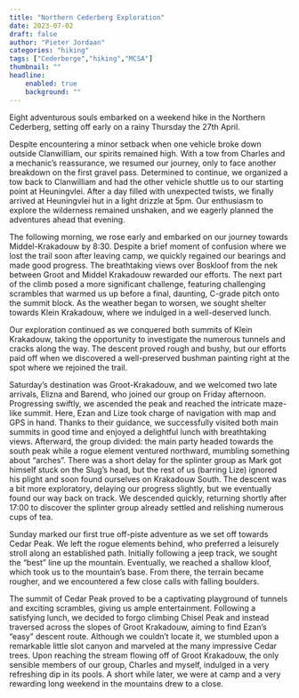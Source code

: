 ```yaml
---
title: "Northern Cederberg Exploration"
date: 2023-07-02
draft: false
author: "Pieter Jordaan"
categories: "hiking"
tags: ["Cederberge","hiking","MCSA"]
thumbnail: ""
headline: 
    enabled: true
    background: ""
---
```


Eight adventurous souls embarked on a weekend hike in the Northern Cederberg, setting off early on a rainy Thursday the 27th April.

<!--more--> 

Despite encountering a minor setback when one vehicle broke down outside Clanwilliam, our spirits remained high. With a tow from Charles and a mechanic’s reassurance, we resumed our journey, only to face another breakdown on the first gravel pass. Determined to continue, we organized a tow back to Clanwilliam and had the other vehicle shuttle us to our starting point at Heuningvlei. After a day filled with unexpected twists, we finally arrived at Heuningvlei hut in a light drizzle at 5pm. Our enthusiasm to explore the wilderness remained unshaken, and we eagerly planned the adventures ahead that evening.

The following morning, we rose early and embarked on our journey towards Middel-Krakadouw by 8:30. Despite a brief moment of confusion where we lost the trail soon after leaving camp, we quickly regained our bearings and made good progress. The breathtaking views over Boskloof from the nek between Groot and Middel Krakadouw rewarded our efforts. The next part of the climb posed a more significant challenge, featuring challenging scrambles that warmed us up before a final, daunting, C-grade pitch onto the summit block. As the weather began to worsen, we sought shelter towards Klein Krakadouw, where we indulged in a well-deserved lunch.

Our exploration continued as we conquered both summits of Klein Krakadouw, taking the opportunity to investigate the numerous tunnels and cracks along the way. The descent proved rough and bushy, but our efforts paid off when we discovered a well-preserved bushman painting right at the spot where we rejoined the trail.

Saturday’s destination was Groot-Krakadouw, and we welcomed two late arrivals, Elizna and Barend, who joined our group on Friday afternoon. Progressing swiftly, we ascended the peak and reached the intricate maze-like summit. Here, Ezan and Lize took charge of navigation with map and GPS in hand. Thanks to their guidance, we successfully visited both main summits in good time and enjoyed a delightful lunch with breathtaking views. Afterward, the group divided: the main party headed towards the south peak while a rogue element ventured northward, mumbling something about “arches”. There was a short delay for the splinter group as Mark got himself stuck on the Slug’s head, but the rest of us (barring Lize) ignored his plight and soon found ourselves on Krakadouw South. The descent was a bit more exploratory, delaying our progress slightly, but we eventually found our way back on track. We descended quickly, returning shortly after 17:00 to discover the splinter group already settled and relishing numerous cups of tea.

Sunday marked our first true off-piste adventure as we set off towards Cedar Peak. We left the rogue elements behind, who preferred a leisurely stroll along an established path. Initially following a jeep track, we sought the “best” line up the mountain. Eventually, we reached a shallow kloof, which took us to the mountain’s base. From there, the terrain became rougher, and we encountered a few close calls with falling boulders.

The summit of Cedar Peak proved to be a captivating playground of tunnels and exciting scrambles, giving us ample entertainment. Following a satisfying lunch, we decided to forgo climbing Chisel Peak and instead traversed across the slopes of Groot Krakadouw, aiming to find Ezan’s “easy” descent route. Although we couldn’t locate it, we stumbled upon a remarkable little slot canyon and marveled at the many impressive Cedar trees. Upon reaching the stream flowing off of Groot Krakadouw, the only sensible members of our group, Charles and myself, indulged in a very refreshing dip in its pools. A short while later, we were at camp and a very rewarding long weekend in the mountains drew to a close.